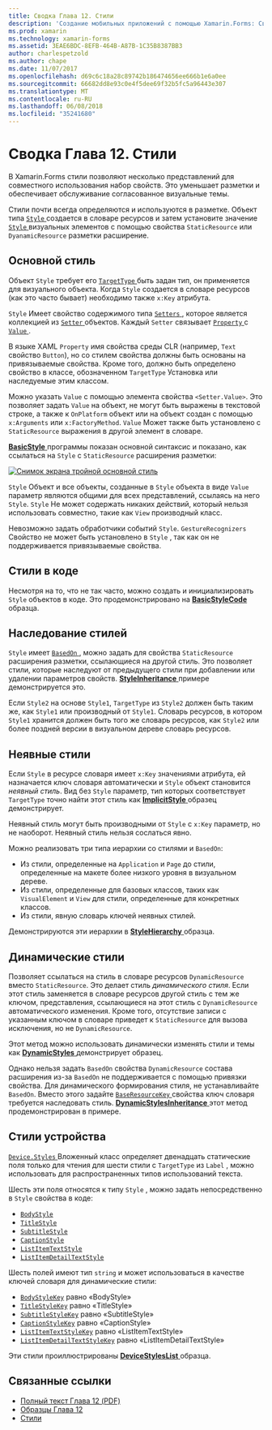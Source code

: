 ```yaml
---
title: Сводка Глава 12. Стили
description: 'Создание мобильных приложений с помощью Xamarin.Forms: Сводка Глава 12. Стили'
ms.prod: xamarin
ms.technology: xamarin-forms
ms.assetid: 3EAE6BDC-8EFB-464B-A87B-1C35B8387BB3
author: charlespetzold
ms.author: chape
ms.date: 11/07/2017
ms.openlocfilehash: d69c6c18a28c89742b186474656ee666b1e6a0ee
ms.sourcegitcommit: 66682dd8e93c0e4f5dee69f32b5fc5a96443e307
ms.translationtype: MT
ms.contentlocale: ru-RU
ms.lasthandoff: 06/08/2018
ms.locfileid: "35241680"
---
```

# <a name="summary-of-chapter-12-styles"></a>Сводка Глава 12. Стили

В Xamarin.Forms стили позволяют несколько представлений для совместного использования набор свойств. Это уменьшает разметки и обеспечивает обслуживание согласованное визуальные темы.

Стили почти всегда определяются и используются в разметке. Объект типа [ `Style` ](https://developer.xamarin.com/api/type/Xamarin.Forms.Style/) создается в словаре ресурсов и затем установите значение [ `Style` ](https://developer.xamarin.com/api/property/Xamarin.Forms.VisualElement.Style/) визуальных элементов с помощью свойства `StaticResource` или `DyanamicResource` разметки расширение.

## <a name="the-basic-style"></a>Основной стиль

Объект `Style` требует его [ `TargetType` ](https://developer.xamarin.com/api/property/Xamarin.Forms.Style.TargetType/) быть задан тип, он применяется для визуального объекта. Когда `Style` создается в словаре ресурсов (как это часто бывает) необходимо также `x:Key` атрибута.

`Style` Имеет свойство содержимого типа [ `Setters` ](https://developer.xamarin.com/api/property/Xamarin.Forms.Style.Setters/), которое является коллекцией из [ `Setter` ](https://developer.xamarin.com/api/type/Xamarin.Forms.Setter/) объектов. Каждый `Setter` связывает [ `Property` ](https://developer.xamarin.com/api/property/Xamarin.Forms.Setter.Property/) с [ `Value` ](https://developer.xamarin.com/api/property/Xamarin.Forms.Setter.Value/).

В языке XAML `Property` имя свойства среды CLR (например, `Text` свойство `Button`), но со стилем свойства должны быть основаны на привязываемые свойства. Кроме того, должно быть определено свойство в классе, обозначенном `TargetType` Установка или наследуемые этим классом.

Можно указать `Value` с помощью элемента свойства `<Setter.Value>`. Это позволяет задать `Value` на объект, не могут быть выражены в текстовой строке, а также к `OnPlatform` объект или на объект создан с помощью `x:Arguments` или `x:FactoryMethod`. `Value` Может также быть установлено с `StaticResource` выражения в другой элемент в словаре.

[ **BasicStyle** ](https://github.com/xamarin/xamarin-forms-book-samples/tree/master/Chapter12/BasicStyle) программы показан основной синтаксис и показано, как ссылаться на `Style` с `StaticResource` расширения разметки:

[![Снимок экрана тройной основной стиль](images/ch12fg01-small.png "основные стили")](images/ch12fg01-large.png#lightbox "основные стили")

`Style` Объект и все объекты, созданные в `Style` объекта в виде `Value` параметр являются общими для всех представлений, ссылаясь на него `Style`. `Style` Не может содержать никаких действий, который нельзя использовать совместно, такие как `View` производный класс.

Невозможно задать обработчики событий `Style`. `GestureRecognizers` Свойство не может быть установлено в `Style` , так как он не поддерживается привязываемые свойства.

## <a name="styles-in-code"></a>Стили в коде

Несмотря на то, что не так часто, можно создать и инициализировать `Style` объектов в коде. Это продемонстрировано на [ **BasicStyleCode** ](https://github.com/xamarin/xamarin-forms-book-samples/tree/master/Chapter12/BasicStyleCode) образца.

## <a name="style-inheritance"></a>Наследование стилей

`Style` имеет [ `BasedOn` ](https://developer.xamarin.com/api/property/Xamarin.Forms.Style.BasedOn/) , можно задать для свойства `StaticResource` расширения разметки, ссылающиеся на другой стиль. Это позволяет стили, которые наследуют от предыдущего стили при добавлении или удалении параметров свойств. [ **StyleInheritance** ](https://github.com/xamarin/xamarin-forms-book-samples/tree/master/Chapter12/StyleInheritance) примере демонстрируется это.

Если `Style2` на основе `Style1`, `TargetType` из `Style2` должен быть таким же, как `Style1` или производный от `Style1`. Словарь ресурсов, в котором `Style1` хранится должен быть того же словарь ресурсов, как `Style2` или более поздней версии в визуальном дереве словарь ресурсов.

## <a name="implicit-styles"></a>Неявные стили

Если `Style` в ресурсе словаря имеет `x:Key` значениями атрибута, ей назначается ключ словаря автоматически и `Style` объект становится *неявный стиль*. Вид без `Style` параметр, тип которых соответствует `TargetType` точно найти этот стиль как [ **ImplicitStyle** ](https://github.com/xamarin/xamarin-forms-book-samples/tree/master/Chapter12/ImplicitStyle) образец демонстрирует.

Неявный стиль могут быть производными от `Style` с `x:Key` параметр, но не наоборот. Неявный стиль нельзя сослаться явно.

Можно реализовать три типа иерархии со стилями и `BasedOn`:

- Из стили, определенные на `Application` и `Page` до стили, определенные на макете более низкого уровня в визуальном дереве.
- Из стили, определенные для базовых классов, таких как `VisualElement` и `View` для стили, определенные для конкретных классов.
- Из стили, явную словарь ключей неявных стилей.

Демонстрируются эти иерархии в [ **StyleHierarchy** ](https://github.com/xamarin/xamarin-forms-book-samples/tree/master/Chapter12/StyleHierarchy) образца.

## <a name="dynamic-styles"></a>Динамические стили

Позволяет ссылаться на стиль в словаре ресурсов `DynamicResource` вместо `StaticResource`. Это делает стиль *динамического стиля*. Если этот стиль заменяется в словаре ресурсов другой стиль с тем же ключом, представления, ссылающиеся на этот стиль с `DynamicResource` автоматического изменения. Кроме того, отсутствие записи с указанным ключом в словаре приведет к `StaticResource` для вызова исключения, но не `DynamicResource`.

Этот метод можно использовать динамически изменять стили и темы как [ **DynamicStyles** ](https://github.com/xamarin/xamarin-forms-book-samples/tree/master/Chapter12/DynamicStyles) демонстрирует образец.

Однако нельзя задать `BasedOn` свойства `DynamicResource` состава расширения из-за `BasedOn` не поддерживается с помощью привязки свойства. Для динамического формирования стиля, не устанавливайте `BasedOn`. Вместо этого задайте [ `BaseResourceKey` ](https://developer.xamarin.com/api/property/Xamarin.Forms.Style.BaseResourceKey/) свойства ключ словаря требуется наследовать стиль. [ **DynamicStylesInheritance** ](https://github.com/xamarin/xamarin-forms-book-samples/tree/master/Chapter12/DynaStylesInh) этот метод продемонстрирован в примере.

## <a name="device-styles"></a>Стили устройства

[ `Device.Styles` ](https://developer.xamarin.com/api/type/Xamarin.Forms.Device+Styles/) Вложенный класс определяет двенадцать статические поля только для чтения для шести стили с `TargetType` из `Label` , можно использовать для распространенных типов использований текста.

Шесть эти поля относятся к типу `Style` , можно задать непосредственно в `Style` свойства в коде:

- [`BodyStyle`](https://developer.xamarin.com/api/field/Xamarin.Forms.Device+Styles.BodyStyle/)
- [`TitleStyle`](https://developer.xamarin.com/api/field/Xamarin.Forms.Device+Styles.TitleStyle/)
- [`SubtitleStyle`](https://developer.xamarin.com/api/field/Xamarin.Forms.Device+Styles.SubtitleStyle/)
- [`CaptionStyle`](https://developer.xamarin.com/api/field/Xamarin.Forms.Device+Styles.CaptionStyle/)
- [`ListItemTextStyle`](https://developer.xamarin.com/api/field/Xamarin.Forms.Device+Styles.ListItemTextStyle/)
- [`ListItemDetailTextStyle`](https://developer.xamarin.com/api/field/Xamarin.Forms.Device+Styles.ListItemDetailTextStyle/)

Шесть полей имеют тип `string` и может использоваться в качестве ключей словаря для динамические стили:

- [`BodyStyleKey`](https://developer.xamarin.com/api/field/Xamarin.Forms.Device+Styles.BodyStyleKey/) равно «BodyStyle»
- [`TitleStyleKey`](https://developer.xamarin.com/api/field/Xamarin.Forms.Device+Styles.TitleStyleKey/) равно «TitleStyle»
- [`SubtitleStyleKey`](https://developer.xamarin.com/api/field/Xamarin.Forms.Device+Styles.SubtitleStyleKey/) равно «SubtitleStyle»
- [`CaptionStyleKey`](https://developer.xamarin.com/api/field/Xamarin.Forms.Device+Styles.CaptionStyleKey/) равно «CaptionStyle»
- [`ListItemTextStyleKey`](https://developer.xamarin.com/api/field/Xamarin.Forms.Device+Styles.ListItemTextStyleKey/) равно «ListItemTextStyle»
- [`ListItemDetailTextStyleKey`](https://developer.xamarin.com/api/field/Xamarin.Forms.Device+Styles.ListItemDetailTextStyleKey/) равно «ListItemDetailTextStyle»

Эти стили проиллюстрированы [ **DeviceStylesList** ](https://github.com/xamarin/xamarin-forms-book-samples/tree/master/Chapter12/DeviceStylesList) образца.



## <a name="related-links"></a>Связанные ссылки

- [Полный текст Глава 12 (PDF)](https://download.xamarin.com/developer/xamarin-forms-book/XamarinFormsBook-Ch12-Apr2016.pdf)
- [Образцы Глава 12](https://github.com/xamarin/xamarin-forms-book-samples/tree/master/Chapter12)
- [Стили](~/xamarin-forms/user-interface/styles/index.md)
